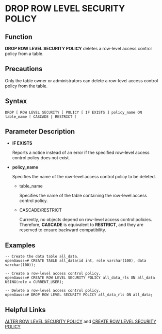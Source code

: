 # DROP ROW LEVEL SECURITY POLICY<a name="EN-US_TOPIC_0289900923"></a>

## Function<a name="en-us_topic_0283136715_en-us_topic_0237122144_section196521854173211"></a>

**DROP ROW LEVEL SECURITY POLICY**  deletes a row-level access control policy from a table.

## Precautions<a name="en-us_topic_0283136715_en-us_topic_0237122144_section12765201893310"></a>

Only the table owner or administrators can delete a row-level access control policy from the table.

## Syntax<a name="en-us_topic_0283136715_en-us_topic_0237122144_section16798192723415"></a>

```
DROP [ ROW LEVEL SECURITY ] POLICY [ IF EXISTS ] policy_name ON table_name [ CASCADE | RESTRICT ]
```

## Parameter Description<a name="en-us_topic_0283136715_en-us_topic_0237122144_section11851526346"></a>

-   **IF EXISTS**

    Reports a notice instead of an error if the specified row-level access control policy does not exist.

-   **policy\_name**

    Specifies the name of the row-level access control policy to be deleted.

    -   table\_name

        Specifies the name of the table containing the row-level access control policy.

    -   CASCADE/RESTRICT

        Currently, no objects depend on row-level access control policies. Therefore,  **CASCADE**  is equivalent to  **RESTRICT**, and they are reserved to ensure backward compatibility.



## Examples<a name="en-us_topic_0283136715_en-us_topic_0237122144_section17979101023515"></a>

```
-- Create the data table all_data.
openGauss=# CREATE TABLE all_data(id int, role varchar(100), data varchar(100));

-- Create a row-level access control policy.
openGauss=# CREATE ROW LEVEL SECURITY POLICY all_data_rls ON all_data USING(role = CURRENT_USER);

-- Delete a row-level access control policy.
openGauss=# DROP ROW LEVEL SECURITY POLICY all_data_rls ON all_data;
```

## Helpful Links<a name="en-us_topic_0283136715_en-us_topic_0237122144_section1426016489355"></a>

[ALTER ROW LEVEL SECURITY POLICY](alter-row-level-security-policy.md)  and  [CREATE ROW LEVEL SECURITY POLICY](create-row-level-security-policy.md)


